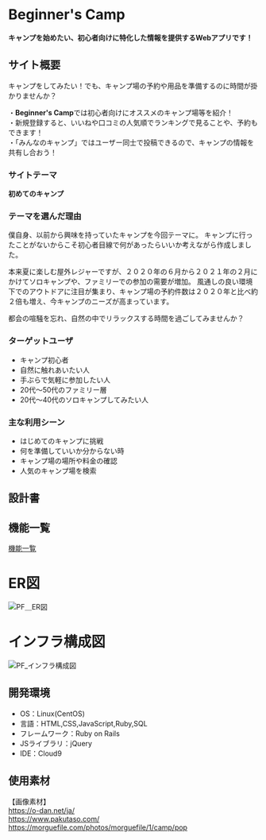
# Beginner's Camp
**キャンプを始めたい、初心者向けに特化した情報を提供するWebアプリです！**

## サイト概要
キャンプをしてみたい！でも、キャンプ場の予約や用品を準備するのに時間が掛かりませんか？<br />

・**Beginner's Camp**では初心者向けにオススメのキャンプ場等を紹介！<br />
・新規登録すると、いいねや口コミの人気順でランキングで見ることや、予約もできます！<br />
・「みんなのキャンプ」ではユーザー同士で投稿できるので、キャンプの情報を共有し合おう！<br />

### サイトテーマ
**初めてのキャンプ**

### テーマを選んだ理由
僕自身、以前から興味を持っていたキャンプを今回テーマに。
キャンプに行ったことがないからこそ初心者目線で何があったらいいか考えながら作成しました。

本来夏に楽しむ屋外レジャーですが、２０２０年の６月から２０２１年の２月にかけてソロキャンプや、ファミリーでの参加の需要が増加。
風通しの良い環境下でのアウトドアに注目が集まり、キャンプ場の予約件数は２０２０年と比べ約２倍も増え、今キャンプのニーズが高まっています。

都会の喧騒を忘れ、自然の中でリラックスする時間を過ごしてみませんか？<br />

### ターゲットユーザ
- キャンプ初心者
- 自然に触れあいたい人
- 手ぶらで気軽に参加したい人
- 20代～50代のファミリー層
- 20代～40代のソロキャンプしてみたい人

### 主な利用シーン
- はじめてのキャンプに挑戦
- 何を準備していいか分からない時
- キャンプ場の場所や料金の確認
- 人気のキャンプ場を検索

## 設計書

## 機能一覧
[機能一覧](https://docs.google.com/spreadsheets/d/1OdpAQK21FwGG-HCSthLstctx_0l4XZ8ub2DcF6HWk_Q/edit#gid=0)

# ER図
![PF＿ER図](https://user-images.githubusercontent.com/79072615/122395611-1fd34580-cfb2-11eb-9452-e508cf068dea.png)

# インフラ構成図
![PF_インフラ構成図](https://user-images.githubusercontent.com/79072615/122412080-3ed8d400-cfc0-11eb-92e5-e89ca070736e.png)

## 開発環境
- OS：Linux(CentOS)
- 言語：HTML,CSS,JavaScript,Ruby,SQL
- フレームワーク：Ruby on Rails
- JSライブラリ：jQuery
- IDE：Cloud9

## 使用素材
【画像素材】<br />
https://o-dan.net/ja/<br />
https://www.pakutaso.com/<br />
https://morguefile.com/photos/morguefile/1/camp/pop

